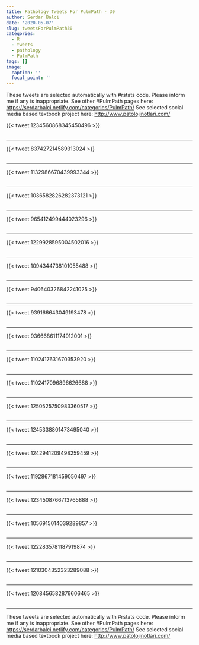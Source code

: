 ```yaml
---
title: Pathology Tweets For PulmPath - 30
author: Serdar Balci
date: '2020-05-07'
slug: tweetsForPulmPath30
categories:
  - R
  - tweets
  - pathology
  - PulmPath
tags: []
image:
  caption: ''
  focal_point: ''
---
```



These tweets are selected automatically with #rstats code. Please inform me if any is inappropriate.
See other #PulmPath pages here: https://serdarbalci.netlify.com/categories/PulmPath/ 
See selected social media based textbook project here: http://www.patolojinotlari.com/

{{< tweet 1234560868345450496 >}}
<br>
<br>
<hr>
{{< tweet 837427214589313024 >}}
<br>
<br>
<hr>
{{< tweet 1132986670439993344 >}}
<br>
<br>
<hr>
{{< tweet 1036582826282373121 >}}
<br>
<br>
<hr>
{{< tweet 965412499444023296 >}}
<br>
<br>
<hr>
{{< tweet 1229928595004502016 >}}
<br>
<br>
<hr>
{{< tweet 1094344738101055488 >}}
<br>
<br>
<hr>
{{< tweet 940640326842241025 >}}
<br>
<br>
<hr>
{{< tweet 939166643049193478 >}}
<br>
<br>
<hr>
{{< tweet 936668611174912001 >}}
<br>
<br>
<hr>
{{< tweet 1102417631670353920 >}}
<br>
<br>
<hr>
{{< tweet 1102417096896626688 >}}
<br>
<br>
<hr>
{{< tweet 1250525750983360517 >}}
<br>
<br>
<hr>
{{< tweet 1245338801473495040 >}}
<br>
<br>
<hr>
{{< tweet 1242941209498259459 >}}
<br>
<br>
<hr>
{{< tweet 1192867181459050497 >}}
<br>
<br>
<hr>
{{< tweet 1234508766713765888 >}}
<br>
<br>
<hr>
{{< tweet 1056915014039289857 >}}
<br>
<br>
<hr>
{{< tweet 1222835781187919874 >}}
<br>
<br>
<hr>
{{< tweet 1210304352323289088 >}}
<br>
<br>
<hr>
{{< tweet 1208456582876606465 >}}
<br>
<br>
<hr>


These tweets are selected automatically with #rstats code. Please inform me if any is inappropriate.
See other #PulmPath pages here: https://serdarbalci.netlify.com/categories/PulmPath/ 
See selected social media based textbook project here: http://www.patolojinotlari.com/
